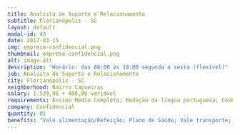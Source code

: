 ```yaml
---
title: Analista de Suporte e Relacionamento
subtitle: Florianópolis - SC
layout: default
modal-id: 43
date: 2017-03-15
img: empresa-confidencial.png
thumbnail: empresa-confidencial.png
alt: image-alt
description: "Horário: das 08:00 às 18:00 segunda a sexta (flexível)"
job: Analista de Suporte e Relacionamento
city: Florianópolis - SC
neighborhood: Bairro Capoeiras
salary: 1.539,96 + 400,00 variável
requirements: Ensino Médio Completo; Redação da língua portuguesa; Conhecimentos básico do Pacote Office; Conhecimentos básicos em tecnologia;
company: Confidencial
quantity: 01
benefits: "Vale alimentação/Refeição; Plano de Saúde; Vale transporte; Plano Odontológico; PPR/PL"
---
```

